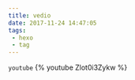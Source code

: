```yaml
---
title: vedio
date: 2017-11-24 14:47:05
tags: 
 - hexo
 - tag
---
```

`youtube`
{% youtube Zlot0i3Zykw %}


